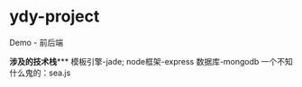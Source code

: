 # ydy-project
Demo - 前后端

**************涉及的技术栈*****************
模板引擎-jade;
node框架-express
数据库-mongodb
一个不知什么鬼的：sea.js
